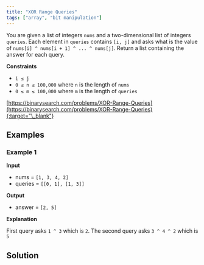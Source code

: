 ```yaml
---
title: "XOR Range Queries"
tags: ["array", "bit manipulation"]
---
```


You are given a list of integers `nums` and a two-dimensional list of integers `queries`. Each element in `queries` contains `[i, j]` and asks what is the value of `nums[i] ^ nums[i + 1] ^ ... ^ nums[j]`. Return a list containing the answer for each query.

**Constraints**

- `i ≤ j`
- `0 ≤ n ≤ 100,000` where `n` is the length of `nums`
- `0 ≤ m ≤ 100,000` where `m` is the length of `queries`

[https://binarysearch.com/problems/XOR-Range-Queries](https://binarysearch.com/problems/XOR-Range-Queries){:target="\_blank"}

## Examples

### Example 1

**Input**

- nums = `[1, 3, 4, 2]`
- queries = `[[0, 1], [1, 3]]`

**Output**

- answer = `[2, 5]`

**Explanation**

First query asks `1 ^ 3` which is `2`. The second query asks `3 ^ 4 ^ 2` which is `5`

## Solution

<script src="https://gist.github.com/yaeba/16da7be5123724fcf6eccc25581cef5a.js?file=XOR-Range-Queries.py"></script>
